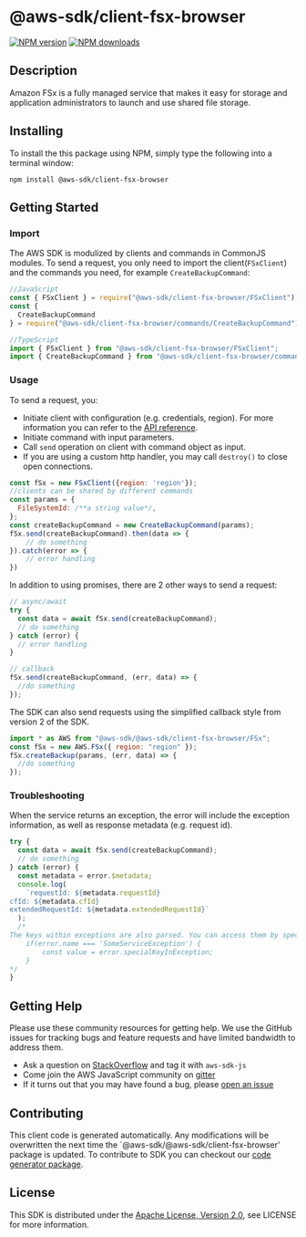 # @aws-sdk/client-fsx-browser

[![NPM version](https://img.shields.io/npm/v/@aws-sdk/client-fsx-browser/preview.svg)](https://www.npmjs.com/package/@aws-sdk/client-fsx-browser)
[![NPM downloads](https://img.shields.io/npm/dm/@aws-sdk/client-fsx-browser.svg)](https://www.npmjs.com/package/@aws-sdk/client-fsx-browser)

## Description

<p>Amazon FSx is a fully managed service that makes it easy for storage and application administrators to launch and use shared file storage.</p>

## Installing

To install the this package using NPM, simply type the following into a terminal window:

```
npm install @aws-sdk/client-fsx-browser
```

## Getting Started

### Import

The AWS SDK is modulized by clients and commands in CommonJS modules. To send a request, you only need to import the client(`FSxClient`) and the commands you need, for example `CreateBackupCommand`:

```javascript
//JavaScript
const { FSxClient } = require("@aws-sdk/client-fsx-browser/FSxClient");
const {
  CreateBackupCommand
} = require("@aws-sdk/client-fsx-browser/commands/CreateBackupCommand");
```

```javascript
//TypeScript
import { FSxClient } from "@aws-sdk/client-fsx-browser/FSxClient";
import { CreateBackupCommand } from "@aws-sdk/client-fsx-browser/commands/CreateBackupCommand";
```

### Usage

To send a request, you:

- Initiate client with configuration (e.g. credentials, region). For more information you can refer to the [API reference][].
- Initiate command with input parameters.
- Call `send` operation on client with command object as input.
- If you are using a custom http handler, you may call `destroy()` to close open connections.

```javascript
const fSx = new FSxClient({region: 'region'});
//clients can be shared by different commands
const params = {
  FileSystemId: /**a string value*/,
};
const createBackupCommand = new CreateBackupCommand(params);
fSx.send(createBackupCommand).then(data => {
    // do something
}).catch(error => {
    // error handling
})
```

In addition to using promises, there are 2 other ways to send a request:

```javascript
// async/await
try {
  const data = await fSx.send(createBackupCommand);
  // do something
} catch (error) {
  // error handling
}
```

```javascript
// callback
fSx.send(createBackupCommand, (err, data) => {
  //do something
});
```

The SDK can also send requests using the simplified callback style from version 2 of the SDK.

```javascript
import * as AWS from "@aws-sdk/@aws-sdk/client-fsx-browser/FSx";
const fSx = new AWS.FSx({ region: "region" });
fSx.createBackup(params, (err, data) => {
  //do something
});
```

### Troubleshooting

When the service returns an exception, the error will include the exception information, as well as response metadata (e.g. request id).

```javascript
try {
  const data = await fSx.send(createBackupCommand);
  // do something
} catch (error) {
  const metadata = error.$metadata;
  console.log(
    `requestId: ${metadata.requestId}
cfId: ${metadata.cfId}
extendedRequestId: ${metadata.extendedRequestId}`
  );
  /*
The keys within exceptions are also parsed. You can access them by specifying exception names:
    if(error.name === 'SomeServiceException') {
        const value = error.specialKeyInException;
    }
*/
}
```

## Getting Help

Please use these community resources for getting help. We use the GitHub issues for tracking bugs and feature requests and have limited bandwidth to address them.

- Ask a question on [StackOverflow](https://stackoverflow.com/questions/tagged/aws-sdk-js) and tag it with `aws-sdk-js`
- Come join the AWS JavaScript community on [gitter](https://gitter.im/aws/aws-sdk-js-v3)
- If it turns out that you may have found a bug, please [open an issue](https://github.com/aws/aws-sdk-js-v3/issues)

## Contributing

This client code is generated automatically. Any modifications will be overwritten the next time the `@aws-sdk/@aws-sdk/client-fsx-browser' package is updated. To contribute to SDK you can checkout our [code generator package][].

## License

This SDK is distributed under the
[Apache License, Version 2.0](http://www.apache.org/licenses/LICENSE-2.0),
see LICENSE for more information.

[code generator package]: https://github.com/aws/aws-sdk-js-v3/tree/master/packages/service-types-generator
[api reference]: https://docs.aws.amazon.com/AWSJavaScriptSDK/latest/
